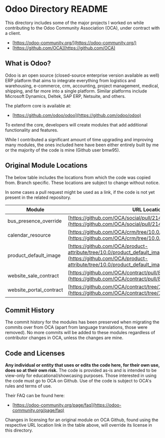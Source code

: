 # Odoo Directory README

This directory includes some of the major projects I worked on while
contributing to the Odoo Community Association (OCA), under contract with a client.

* [https://odoo-community.org/](https://odoo-community.org/)
* [https://github.com/OCA](https://github.com/OCA)

## What is Odoo?

Odoo is an open source (closed-source enterprise version available as well) ERP platform that aims to integrate everything from logistics and warehousing, e-commerce, crm, accounting, project management, medical, shipping, and far more into a single platform. Similar platforms include Microsoft Dynamics, Deltek, SAP ERP, Netsuite, and others.

The platform core is available at:

* [https://github.com/odoo/odoo](https://github.com/odoo/odoo)

To extend the core, developers will create modules that add additional functionality and features.

While I contributed a significant amount of time upgrading and improving many modules, the ones included here have been either entirely built by me or the majority of the code is mine (Github user bmw95).

## Original Module Locations

The below table includes the locations from which the code was copied from. Branch specific.
These locations are subject to change without notice.

In some cases a pull request might be used as a link, if the code is not yet present in the related repository.


| Module                               | URL Location                                                                                         |
| ------------------------------------ |----------------------------------------------------------------------------------------------------|
| bus_presence_override                | [https://github.com/OCA/social/pull/214](https://github.com/OCA/social/pull/214)                     |
| calendar_resource                    | [https://github.com/OCA/crm/tree/10.0/calendar_resource](https://github.com/OCA/crm/tree/10.0/calendar_resource)      |
| product_default_image                | [https://github.com/OCA/product-attribute/tree/10.0/product_default_image](https://github.com/OCA/product-attribute/tree/10.0/product_default_image)      |
| website_sale_contract                | [https://github.com/OCA/contract/pull/88](https://github.com/OCA/contract/pull/88) |
| website_portal_contract              | [https://github.com/OCA/contract/tree/10.0/website_portal_contract](https://github.com/OCA/contract/tree/10.0/website_portal_contract) |


## Commit History

The commit history for the modules has been preserved when migrating the commits over from OCA (apart from language translations, those were removed). No more commits will be added to these modules regardless of contributor changes in OCA, unless the changes are mine.

## Code and Licenses

**Any individual or entity that uses or edits the code here, for their own use, does so at their own risk.** The code is provided as-is and is intended to be view-only for educational/showcasing purposes. Those interested in using the code must go to OCA on Github. Use of the code is subject to OCA's rules and terms of use.

Their FAQ can be found here:

* [https://odoo-community.org/page/faq](https://odoo-community.org/page/faq)

Changes in licensing for an original module on OCA Github,
found using the respective URL location link in the table above, will override its license in this directory.
